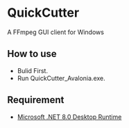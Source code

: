 # QuickCutter
A FFmpeg GUI client for Windows

## How to use
 - Bulid First.
 - Run QuickCutter_Avalonia.exe.

## Requirement
 - [Microsoft .NET 8.0 Desktop Runtime](https://download.visualstudio.microsoft.com/download/pr/cb56b18a-e2a6-4f24-be1d-fc4f023c9cc8/be3822e20b990cf180bb94ea8fbc42fe/dotnet-sdk-8.0.101-win-x64.exe)